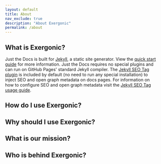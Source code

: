 ```yaml
---
layout: default
title: About
nav_exclude: true
description: "About Exergonic"
permalink: /about
---
```

## What is Exergonic?
Just the Docs is built for [Jekyll](https://jekyllrb.com), a static site generator. View the [quick start guide](https://jekyllrb.com/docs/) for more information. Just the Docs requires no special plugins and can run on GitHub Pages' standard Jekyll compiler. The [Jekyll SEO Tag plugin](https://github.com/jekyll/jekyll-seo-tag) is included by default (no need to run any special installation) to inject SEO and open graph metadata on docs pages. For information on how to configure SEO and open graph metadata visit the [Jekyll SEO Tag usage guide](https://jekyll.github.io/jekyll-seo-tag/usage/).

## How do I use Exergonic?

## Why should I use Exergonic?

## What is our mission?

## Who is behind Exergonic?
